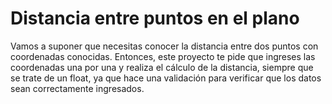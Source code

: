 # Distancia entre puntos en el plano
Vamos a suponer que necesitas conocer la distancia entre dos puntos con coordenadas conocidas. Entonces, este proyecto te pide que ingreses las coordenadas una por una
 y realiza el cálculo de la distancia, siempre que se trate de un float, ya que hace una validación para verificar que los datos sean correctamente ingresados.
